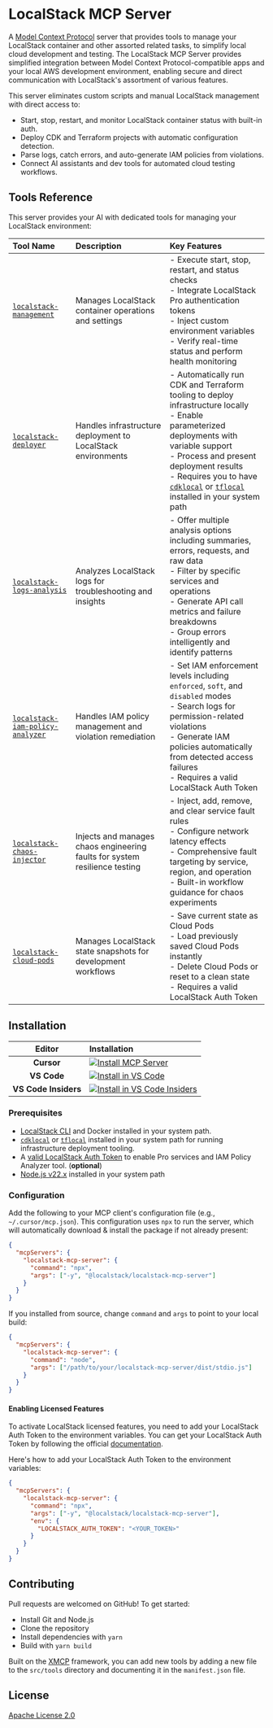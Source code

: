 # LocalStack MCP Server

A [Model Context Protocol](https://modelcontextprotocol.io/docs/getting-started/intro) server that provides tools to manage your LocalStack container and other assorted related tasks, to simplify local cloud development and testing. The LocalStack MCP Server provides simplified integration between Model Context Protocol-compatible apps and your local AWS development environment, enabling secure and direct communication with LocalStack's assortment of various features.

This server eliminates custom scripts and manual LocalStack management with direct access to:

- Start, stop, restart, and monitor LocalStack container status with built-in auth.
- Deploy CDK and Terraform projects with automatic configuration detection.
- Parse logs, catch errors, and auto-generate IAM policies from violations.
- Connect AI assistants and dev tools for automated cloud testing workflows.

## Tools Reference

This server provides your AI with dedicated tools for managing your LocalStack environment:

| Tool Name                                                                         | Description                                                                | Key Features                                                                                                                                                                                                                                                                                                                                                              |
| :-------------------------------------------------------------------------------- | :------------------------------------------------------------------------- | :------------------------------------------------------------------------------------------------------------------------------------------------------------------------------------------------------------------------------------------------------------------------------------------------------------------------------------------------------------------------ |
| [`localstack-management`](./src/tools/localstack-management.ts)                   | Manages LocalStack container operations and settings                       | - Execute start, stop, restart, and status checks<br/>- Integrate LocalStack Pro authentication tokens<br/>- Inject custom environment variables<br/>- Verify real-time status and perform health monitoring                                                                                                                                                              |
| [`localstack-deployer`](./src/tools/localstack-deployer.ts)                       | Handles infrastructure deployment to LocalStack environments               | - Automatically run CDK and Terraform tooling to deploy infrastructure locally<br/>- Enable parameterized deployments with variable support<br/>- Process and present deployment results<br/>- Requires you to have [`cdklocal`](https://github.com/localstack/aws-cdk-local) or [`tflocal`](https://github.com/localstack/terraform-local) installed in your system path |
| [`localstack-logs-analysis`](./src/tools/localstack-logs-analysis.ts)             | Analyzes LocalStack logs for troubleshooting and insights                  | - Offer multiple analysis options including summaries, errors, requests, and raw data<br/>- Filter by specific services and operations<br/>- Generate API call metrics and failure breakdowns<br/>- Group errors intelligently and identify patterns                                                                                                                      |
| [`localstack-iam-policy-analyzer`](./src/tools/localstack-iam-policy-analyzer.ts) | Handles IAM policy management and violation remediation                    | - Set IAM enforcement levels including `enforced`, `soft`, and `disabled` modes<br/>- Search logs for permission-related violations<br/>- Generate IAM policies automatically from detected access failures<br/>- Requires a valid LocalStack Auth Token                                                                                                                  |
| [`localstack-chaos-injector`](./src/tools/localstack-chaos-injector.ts)           | Injects and manages chaos engineering faults for system resilience testing | - Inject, add, remove, and clear service fault rules<br/>- Configure network latency effects<br/>- Comprehensive fault targeting by service, region, and operation<br/>- Built-in workflow guidance for chaos experiments                                                                                                                                                 |
| [`localstack-cloud-pods`](./src/tools/localstack-cloud-pods.ts)                   | Manages LocalStack state snapshots for development workflows               | - Save current state as Cloud Pods<br/>- Load previously saved Cloud Pods instantly<br/>- Delete Cloud Pods or reset to a clean state<br/>- Requires a valid LocalStack Auth Token                                                                                                                                                                                        |

## Installation

|        Editor        | Installation                                                                                                                                                                                                                                                                                                                                                                          |
| :------------------: | :------------------------------------------------------------------------------------------------------------------------------------------------------------------------------------------------------------------------------------------------------------------------------------------------------------------------------------------------------------------------------------ |
|      **Cursor**      | [![Install MCP Server](https://cursor.com/deeplink/mcp-install-dark.svg)](https://cursor.com/en/install-mcp?name=localstack-mcp-server&config=eyJjb21tYW5kIjoibnB4IC15IEBsb2NhbHN0YWNrL2xvY2Fsc3RhY2stbWNwLXNlcnZlciJ9)                                                                                                                                                               |
|     **VS Code**      | [![Install in VS Code](https://img.shields.io/badge/VS_Code-Install_LocalStack_MCP-0098FF?style=flat-square&logo=visualstudiocode&logoColor=ffffff)](vscode:mcp/install?%7B%22name%22%3A%22localstack-mcp-server%22%2C%22type%22%3A%22stdio%22%2C%22command%22%3A%22npx%22%2C%22args%22%3A%5B%22-y%22%2C%22%40localstack%2Flocalstack-mcp-server%22%5D%7D)                            |
| **VS Code Insiders** | [![Install in VS Code Insiders](https://img.shields.io/badge/VS_Code_Insiders-Install_LocalStack_MCP-24bfa5?style=flat-square&logo=visualstudiocode&logoColor=ffffff)](vscode-insiders:mcp/install?%7B%22name%22%3A%22localstack-mcp-server%22%2C%22type%22%3A%22stdio%22%2C%22command%22%3A%22npx%22%2C%22args%22%3A%5B%22-y%22%2C%22%40localstack%2Flocalstack-mcp-server%22%5D%7D) |

### Prerequisites

- [LocalStack CLI](https://docs.localstack.cloud/getting-started/installation/#localstack-cli) and Docker installed in your system path.
- [`cdklocal`](https://github.com/localstack/aws-cdk-local) or [`tflocal`](https://github.com/localstack/terraform-local) installed in your system path for running infrastructure deployment tooling.
- A [valid LocalStack Auth Token](https://docs.localstack.cloud/aws/getting-started/auth-token/) to enable Pro services and IAM Policy Analyzer tool. (**optional**)
- [Node.js v22.x](https://nodejs.org/en/download/) installed in your system path

### Configuration

Add the following to your MCP client's configuration file (e.g., `~/.cursor/mcp.json`). This configuration uses `npx` to run the server, which will automatically download & install the package if not already present:

```json
{
  "mcpServers": {
    "localstack-mcp-server": {
      "command": "npx",
      "args": ["-y", "@localstack/localstack-mcp-server"]
    }
  }
}
```

If you installed from source, change `command` and `args` to point to your local build:

```json
{
  "mcpServers": {
    "localstack-mcp-server": {
      "command": "node",
      "args": ["/path/to/your/localstack-mcp-server/dist/stdio.js"]
    }
  }
}
```

#### Enabling Licensed Features

To activate LocalStack licensed features, you need to add your LocalStack Auth Token to the environment variables. You can get your LocalStack Auth Token by following the official [documentation](https://docs.localstack.cloud/aws/getting-started/auth-token/).

Here's how to add your LocalStack Auth Token to the environment variables:

```json
{
  "mcpServers": {
    "localstack-mcp-server": {
      "command": "npx",
      "args": ["-y", "@localstack/localstack-mcp-server"],
      "env": {
        "LOCALSTACK_AUTH_TOKEN": "<YOUR_TOKEN>"
      }
    }
  }
}
```

## Contributing

Pull requests are welcomed on GitHub! To get started:

- Install Git and Node.js
- Clone the repository
- Install dependencies with `yarn`
- Build with `yarn build`

Built on the [XMCP](https://github.com/basementstudio/xmcp) framework, you can add new tools by adding a new file to the `src/tools` directory and documenting it in the `manifest.json` file.

## License

[Apache License 2.0](./LICENSE)
